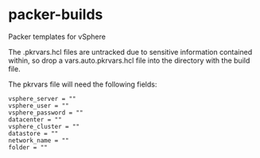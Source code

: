 # packer-builds

Packer templates for vSphere

The .pkrvars.hcl files are untracked due to sensitive information contained within, so drop a vars.auto.pkrvars.hcl file into the directory with the build file.

The pkrvars file will need the following fields:

```hcl
vsphere_server = ""
vsphere_user = ""
vsphere_password = ""
datacenter = ""
vsphere_cluster = ""
datastore = ""
network_name = ""
folder = ""
```